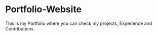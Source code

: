 # Portfolio-Website
This is my Portfolio where you can check my projects, Experience and Contributions.
